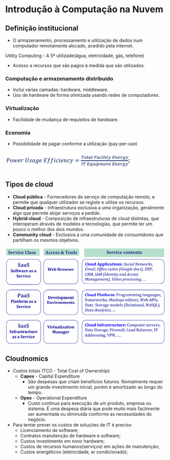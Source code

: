 # Introdução à Computação na Nuvem

## Definição institucional

- O armazenamento, processamento e utilização de dados num computador remotamente alocado, acedido pela internet.

Utility Computing - A 5ª utilizade(água, eletricidade, gás, telefone)

- Acesso a recursos que são pagos à medida que são utilizados.

### Computação e armazenamento distribuído

- Incluí várias camadas: hardware, middleware.
- Uso de hardware de forma otimizada usando redes de computadores.

### Virtualização

- Facilidade de mudança de requisitos de hardware.

### Economia

- Possibilidade de pagar conforme a utilização (pay-per-use)

![PUE](image.png)

## Tipos de cloud

- **Cloud pública** - Fornecedores de serviço de computação remoto, e permite que qualquer utilizador se registe e utilize os recursos.
- **Cloud privada** - Infraestrutura exclusiva a uma organização, geralmente algo que permite alojar serviços a pedido.
- **Hybrid cloud** - Composição de infraestruturas de cloud distintas, que interoperam através de modelos e tecnologias, que permite ter um pouco o melhor dos dois mundos.
- **Community cloud** - Exclusiva a uma comunidade de consumidores que partilham os mesmos objetivos.

![Cloud Computing Stack](image-1.png)

## Cloudnomics

- Custos totais (TCO - Total Cost of Ownership):
  - **Capex** - Capital Expenditure
    - São despesas que criam benefícios futuros. Nomalmente requer um grande investimento inicial, porém é amortizado ao longo do tempo.
  - **Opex** - Operational Expenditure
    - Custo contínuo para execução de um produto, empresa ou sistema. É uma despesa diária que pode muito mais facilmente ser aumentada ou diminuída conforme as necessidades do negócio.
- Para tentar prever os custos de soluções de IT é preciso:
  - Licenciamento de software;
  - Contratos manutenção de hardware e software;
  - Custos investimento em novo hardware;
  - Custos de recursos humanos(serviços) em ações de manutenção;
  - Custos energéticos (eletricidade, ar condicionado);
